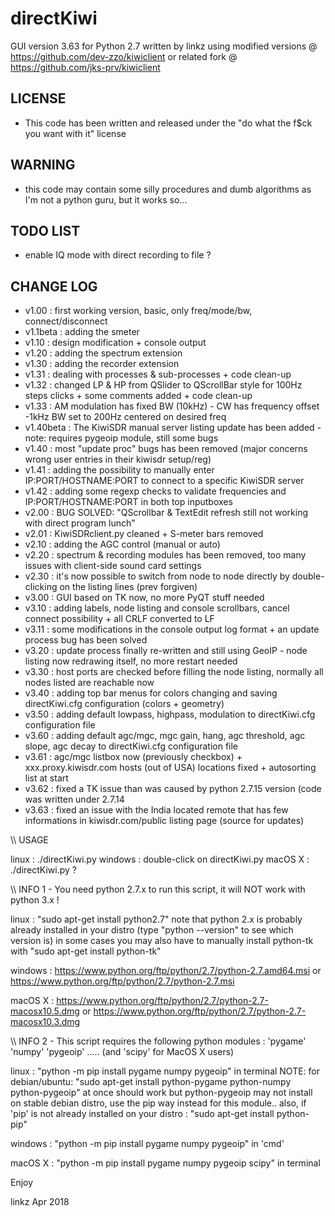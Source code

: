 # directKiwi

GUI version 3.63 for Python 2.7 written by linkz using modified versions @ https://github.com/dev-zzo/kiwiclient or related fork @ https://github.com/jks-prv/kiwiclient

## LICENSE
* This code has been written and released under the "do what the f$ck you want with it" license

## WARNING
* this code may contain some silly procedures and dumb algorithms as I'm not a python guru, but it works so...

## TODO LIST
* enable IQ mode with direct recording to file ?

## CHANGE LOG 
* v1.00 : first working version, basic, only freq/mode/bw, connect/disconnect
* v1.1beta : adding the smeter
* v1.10 : design modification + console output
* v1.20 : adding the spectrum extension
* v1.30 : adding the recorder extension
* v1.31 : dealing with processes & sub-processes + code clean-up
* v1.32 : changed LP & HP from QSlider to QScrollBar style for 100Hz steps clicks + some comments added + code clean-up
* v1.33 : AM modulation has fixed BW (10kHz) - CW has frequency offset -1kHz BW set to 200Hz centered on desired freq
* v1.40beta : The KiwiSDR manual server listing update has been added - note: requires pygeoip module, still some bugs
* v1.40 : most "update proc" bugs has been removed (major concerns wrong user entries in their kiwisdr setup/reg)
* v1.41 : adding the possibility to manually enter IP:PORT/HOSTNAME:PORT to connect to a specific KiwiSDR server
* v1.42 : adding some regexp checks to validate frequencies and IP:PORT/HOSTNAME:PORT in both top inputboxes
* v2.00 : BUG SOLVED: "QScrollbar & TextEdit refresh still not working with direct program lunch"
* v2.01 : KiwiSDRclient.py cleaned + S-meter bars removed
* v2.10 : adding the AGC control (manual or auto)
* v2.20 : spectrum & recording modules has been removed, too many issues with client-side sound card settings
* v2.30 : it's now possible to switch from node to node directly by double-clicking on the listing lines (prev forgiven)
* v3.00 : GUI based on TK now, no more PyQT stuff needed
* v3.10 : adding labels, node listing and console scrollbars, cancel connect possibility + all CRLF converted to LF
* v3.11 : some modifications in the console output log format + an update process bug has been solved
* v3.20 : update process finally re-written and still using GeoIP - node listing now redrawing itself, no more restart needed
* v3.30 : host ports are checked before filling the node listing, normally all nodes listed are reachable now
* v3.40 : adding top bar menus for colors changing and saving directKiwi.cfg configuration (colors + geometry)
* v3.50 : adding default lowpass, highpass, modulation to directKiwi.cfg configuration file
* v3.60 : adding default agc/mgc, mgc gain, hang, agc threshold, agc slope, agc decay to directKiwi.cfg configuration file
* v3.61 : agc/mgc listbox now (previously checkbox) + xxx.proxy.kiwisdr.com hosts (out of USA) locations fixed + autosorting list  at start
* v3.62 : fixed a TK issue than was caused by python 2.7.15 version (code was written under 2.7.14
* v3.63 : fixed an issue with the India located remote that has few informations in kiwisdr.com/public listing page (source for updates)

\\\ USAGE

linux   : ./directKiwi.py
windows : double-click on directKiwi.py
macOS X : ./directKiwi.py ?



\\\ INFO 1  -  You need python 2.7.x to run this script, it will NOT work with python 3.x !

linux   : "sudo apt-get install python2.7" 
 note that python 2.x is probably already installed in your distro (type "python --version" to see which version is)
 in some cases you may also have to manually install python-tk with "sudo apt-get install python-tk"

windows : https://www.python.org/ftp/python/2.7/python-2.7.amd64.msi or https://www.python.org/ftp/python/2.7/python-2.7.msi

macOS X : https://www.python.org/ftp/python/2.7/python-2.7-macosx10.5.dmg or https://www.python.org/ftp/python/2.7/python-2.7-macosx10.3.dmg



\\\ INFO 2  -  This script requires the following python modules : 'pygame' 'numpy' 'pygeoip' ..... (and 'scipy' for MacOS X users)

linux   : "python -m pip install pygame numpy pygeoip" in terminal
 NOTE: for debian/ubuntu: "sudo apt-get install python-pygame python-numpy python-pygeoip" at once should work 
 but python-pygeoip may not install on stable debian distro, use the pip way instead for this module..
 also, if 'pip' is not already installed on your distro : "sudo apt-get install python-pip"

windows : "python -m pip install pygame numpy pygeoip" in 'cmd'

macOS X : "python -m pip install pygame numpy pygeoip scipy" in terminal



Enjoy

linkz
Apr 2018
